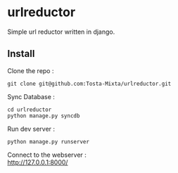 urlreductor
===========

Simple url reductor written in django.

## Install
Clone the repo :
```
git clone git@github.com:Tosta-Mixta/urlreductor.git
```

Sync Database :
```
cd urlreductor
python manage.py syncdb
```

Run dev server :
```
python manage.py runserver
```

Connect to the webserver :<br />
http://127.0.0.1:8000/
